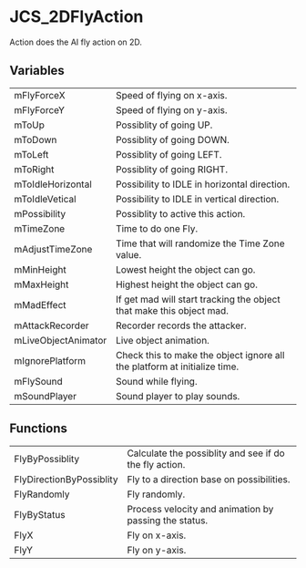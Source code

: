 # JCS_2DFlyAction

Action does the AI fly action on 2D.


## Variables

<table>
  <tr>
    <td>mFlyForceX</td>
    <td>Speed of flying on x-axis.</td>
  </tr>
  <tr>
    <td>mFlyForceY</td>
    <td>Speed of flying on y-axis.</td>
  </tr>
  <tr>
    <td>mToUp</td>
    <td>Possiblity of going UP.</td>
  </tr>
  <tr>
    <td>mToDown</td>
    <td>Possiblity of going DOWN.</td>
  </tr>
  <tr>
    <td>mToLeft</td>
    <td>Possiblity of going LEFT.</td>
  </tr>
  <tr>
    <td>mToRight</td>
    <td>Possiblity of going RIGHT.</td>
  </tr>
  <tr>
    <td>mToIdleHorizontal</td>
    <td>Possibility to IDLE in horizontal direction.</td>
  </tr>
  <tr>
    <td>mToIdleVetical</td>
    <td>Possibility to IDLE in vertical direction.</td>
  </tr>
  <tr>
    <td>mPossibility</td>
    <td>Possiblity to active this action.</td>
  </tr>
  <tr>
    <td>mTimeZone</td>
    <td>Time to do one Fly.</td>
  </tr>
  <tr>
    <td>mAdjustTimeZone</td>
    <td>Time that will randomize the Time Zone value.</td>
  </tr>
  <tr>
    <td>mMinHeight</td>
    <td>Lowest height the object can go.</td>
  </tr>
  <tr>
    <td>mMaxHeight</td>
    <td>Highest height the object can go.</td>
  </tr>
  <tr>
    <td>mMadEffect</td>
    <td>If get mad will start tracking the object that make this object mad.</td>
  </tr>
  <tr>
    <td>mAttackRecorder</td>
    <td>Recorder records the attacker.</td>
  </tr>
  <tr>
    <td>mLiveObjectAnimator</td>
    <td>Live object animation.</td>
  </tr>
  <tr>
    <td>mIgnorePlatform</td>
    <td>
      Check this to make the object ignore all the platform at
      initialize time.
    </td>
    <tr>
      <td>mFlySound</td>
      <td>Sound while flying.</td>
    </tr>
    <tr>
      <td>mSoundPlayer</td>
      <td>Sound player to play sounds.</td>
    </tr>
  </tr>
</table>


## Functions

<table>
  <tr>
    <td>FlyByPossiblity</td>
    <td>Calculate the possiblity and see if do the fly action.</td>
  </tr>
  <tr>
    <td>FlyDirectionByPossiblity</td>
    <td>Fly to a direction base on possibilities.</td>
  </tr>
  <tr>
    <td>FlyRandomly</td>
    <td>Fly randomly.</td>
  </tr>
  <tr>
    <td>FlyByStatus</td>
    <td>Process velocity and animation by passing the status.</td>
  </tr>
  <tr>
    <td>FlyX</td>
    <td>Fly on x-axis.</td>
  </tr>
  <tr>
    <td>FlyY</td>
    <td>Fly on y-axis.</td>
  </tr>
</table>

